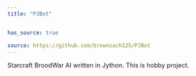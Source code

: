 ```yaml
---
title: "PJBot"


has_source: true

source: https://github.com/brownzach125/PJBot
---
```


Starcraft BroodWar AI written in Jython. This is hobby project.

